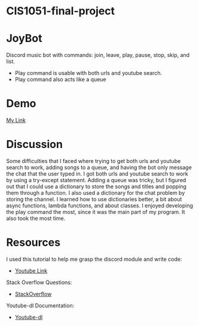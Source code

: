 # CIS1051-final-project
# JoyBot
Discord music bot with commands: join, leave, play, pause, stop, skip, and list.
- Play command is usable with both urls and youtube search.
- Play command also acts like a queue

# Demo
[My Link](https://youtu.be/b2dwB4qOavI)

# Discussion
Some difficulties that I faced where trying to get both urls and youtube search to work, adding songs to a queue, and having the bot only message the chat that the user typed in. I got both urls and youtube search to work by using a try-except statement. Adding a queue was tricky, but I figured out that I could use a dictionary to store the songs and titles and popping them through a function. I also used a dictionary for the chat problem by storing the channel. I learned how to use dictionaries better, a bit about async functions, lambda functions, and about classes. I enjoyed developing the play command the most, since it was the main part of my program. It also took the most time.

# Resources
I used this tutorial to help me grasp the discord module and write code: 
* [Youtube Link](https://www.youtube.com/playlist?list=PL-7Dfw57ZZVRB4N7VWPjmT0Q-2FIMNBMP) 

Stack Overflow Questions:
* [StackOverflow](https://stackoverflow.com/users/21622720/iflookscouldkill?tab=questions)

Youtube-dl Documentation:
* [Youtube-dl](https://github.com/ytdl-org/youtube-dl/blob/master/README.md)